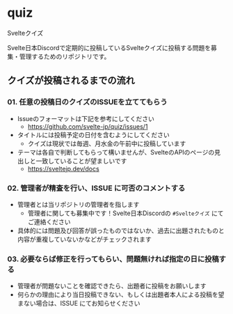 # quiz

Svelteクイズ

Svelte日本Discordで定期的に投稿しているSvelteクイズに投稿する問題を募集・管理するためのリポジトリです。

## クイズが投稿されるまでの流れ

### 01. 任意の投稿日のクイズのISSUEを立ててもらう

- Issueのフォーマットは下記を参考にしてください
  - https://github.com/svelte-jp/quiz/issues/1
- タイトルには投稿予定の日付を含むようにしてください
  - クイズは現状では毎週、月水金の午前中に投稿しています
- テーマは各自で判断してもらって構いませんが、SvelteのAPIのページの見出しと一致していることが望ましいです
  - https://sveltejp.dev/docs

### 02. 管理者が精査を行い、ISSUE に可否のコメントする

- 管理者とは当リポジトリの管理者を指します
  - 管理者に関しても募集中です！Svelte日本Discordの `#Svelteクイズ` にてご連絡ください
- 具体的には問題及び回答が誤ったものではないか、過去に出題されたものと内容が重複していないかなどがチェックされます

### 03. 必要ならば修正を行ってもらい、問題無ければ指定の日に投稿する

- 管理者が問題ないことを確認できたら、出題者に投稿をお願いします
- 何らかの理由により当日投稿できない、もしくは出題者本人による投稿を望まない場合は、ISSUE にてお知らせください
